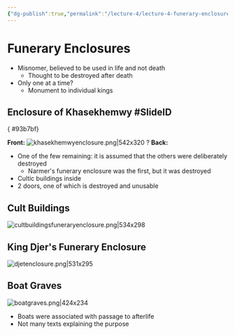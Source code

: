 ```yaml
---
{"dg-publish":true,"permalink":"/lecture-4/lecture-4-funerary-enclosures/"}
---
```


# Funerary Enclosures
- Misnomer, believed to be used in life and not death
	- Thought to be destroyed after death
- Only one at a time?
	- Monument to individual kings

## Enclosure of Khasekhemwy #SlideID
{ #93b7bf}


<span class="hide-in-garden">**Front:**</span>
![khasekhemwyenclosure.png|542x320](/img/user/Images/khasekhemwyenclosure.png)
?
<span class="hide-in-garden">**Back:**</span>
- One of the few remaining: it is assumed that the others were deliberately destroyed
	- Narmer's funerary enclosure was the first, but it was destroyed
- Cultic buildings inside
- 2 doors, one of which is destroyed and unusable

## Cult Buildings
![cultbuildingsfuneraryenclosure.png|534x298](/img/user/Images/cultbuildingsfuneraryenclosure.png)

## King Djer's Funerary Enclosure
![djetenclosure.png|531x295](/img/user/Images/djetenclosure.png)

## Boat Graves
![boatgraves.png|424x234](/img/user/Images/boatgraves.png)
- Boats were associated with passage to afterlife
- Not many texts explaining the purpose